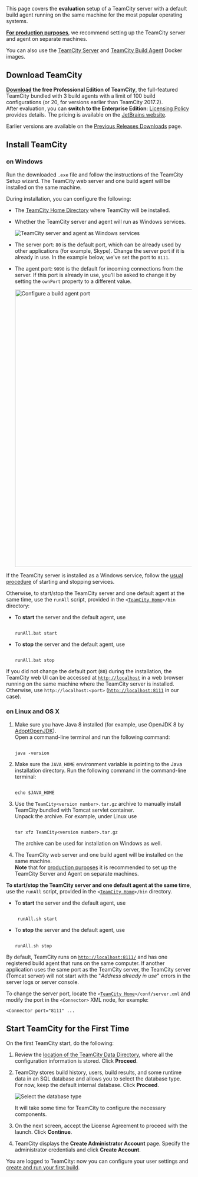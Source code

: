 [//]: # (title: Installation Quick Start)
[//]: # (auxiliary-id: Installation Quick Start)
This page covers the __evaluation__ setup of a TeamCity server with a default build agent running on the same machine for the most popular operating systems.

<tag-list of="chapter" mode="tree" depth="4"/>

<note>

__[For production purposes](installing-and-configuring-the-teamcity-server.md#Configuring+Server+for+Production+Use)__, we recommend setting up the TeamCity server and agent on separate machines.
</note>

<tip>

You can also use the [TeamCity Server](https://hub.docker.com/r/jetbrains/teamcity-server/) and [TeamCity Build Agent](https://hub.docker.com/r/jetbrains/teamcity-agent/) Docker images.
</tip>


## Download TeamCity

__[Download](https://www.jetbrains.com/teamcity/download/) the free Professional Edition of TeamCity__, the full\-featured TeamCity bundled with 3 build agents with a limit of 100 build configurations (or 20, for versions earlier than TeamCity 2017.2).   
After evaluation, you can __switch to the Enterprise Edition__: [Licensing Policy](licensing-policy.md) provides details. The pricing is available on the [JetBrains website](https://www.jetbrains.com/teamcity/buy/).

Earlier versions are available on the [Previous Releases Downloads](https://confluence.jetbrains.com/display/TW/Previous+Releases+Downloads) page.

## Install TeamCity

### on Windows

Run the downloaded `.exe` file and follow the instructions of the TeamCity Setup wizard. The TeamCity web server and one build agent will be installed on the same machine.

During installation, you can configure the following:
* The [TeamCity Home Directory](teamcity-home-directory.md) where TeamCity will be installed.
* Whether the TeamCity server and agent will run as Windows services.   
   
   <img src="installAsWinServicepng.png" alt="TeamCity server and agent as Windows services"/>
   
* The server port: `80` is the default port, which can be already used by other applications (for example, Skype). Change the server port if it is already in use. In the example below, we've set the port to `8111`.
* The agent port: `9090` is the default for incoming connections from the server. If this port is already in use, you'll be asked to change it by setting the `ownPort` property to a different value.   
   
   <img src="configure-agent-port.png" alt="Configure a build agent port" width="750"/>

If the TeamCity server is installed as a Windows service, follow the [usual procedure](https://technet.microsoft.com/en-us/library/cc736564(v=ws.10).aspx) of starting and stopping services.

Otherwise, to start/stop the TeamCity server and one default agent at the same time, use the `runAll` script, provided in the `<`[`TeamCity Home`](teamcity-home-directory.md)`>/bin` directory:
* To __start__ the server and the default agent, use   

    ```Shell
    
    runAll.bat start
    ```

* To __stop__ the server and the default agent, use

    ```Shell
    
    runAll.bat stop    
    ```

If you did not change the default port (`80`) during the installation, the TeamCity web UI can be accessed at [`http://localhost`](http://localhost/) in a web browser running on the same machine where the TeamCity server is installed. Otherwise, use `http://localhost:<port>` ([`http://localhost:8111`](http://localhost:8111/) in our case).

 

### on Linux and OS X

1. Make sure you have Java 8 installed (for example, use OpenJDK 8 by [AdoptOpenJDK](https://adoptopenjdk.net/)).   
    Open a command\-line terminal and run the following command:

    ```Shell

    java -version 
    ```

2. Make sure the `JAVA_HOME` environment variable is pointing to the Java installation directory. Run the following command in the command\-line terminal:

    ```Shell
    
    echo $JAVA_HOME
    ```

3. Use the `TeamCity<version number>.tar.gz` archive to manually install TeamCity bundled with Tomcat servlet container.   
   Unpack the archive. For example, under Linux use

    ```Shell
    
    tar xfz TeamCity<version number>.tar.gz
    ```
    
    The archive can be used for installation on Windows as well.

4. The TeamCity web server and one build agent will be installed on the same machine.   
__Note__ that for [production purposes](installing-and-configuring-the-teamcity-server.md#Configuring+Server+for+Production+Use) it is recommended to set up the TeamCity Server and Agent on separate machines.

__To start/stop the TeamCity server and one default agent at the same time__, use the `runAll` script, provided in the `<`[`TeamCity Home`](teamcity-home-directory.md)`>/bin` directory.
* To __start__ the server and the default agent, use 

    ```Shell
     
     runAll.sh start 
    ```



* To __stop__ the server and the default agent, use  

    ```Shell
    
    runAll.sh stop
    ```

By default, TeamCity runs on [`http://localhost:8111/`](http://localhost:8111/) and has one registered build agent that runs on the same computer. If another application uses the same port as the TeamCity server, the TeamCity server (Tomcat server) will not start with the "_Address already in use_" errors in the server logs or server console. 

To change the server port, locate the `<`[`TeamCity Home`](teamcity-home-directory.md)`>/conf/server.xml` and modify the port in the `<Connector>` XML node, for example:


```Shell
<Connector port="8111" ...

```

 

## Start TeamCity for the First Time

On the first TeamCity start, do the following:
1. Review the [location of the TeamCity Data Directory](teamcity-data-directory.md#Configuring+the+Location), where all the configuration information is stored. Click __Proceed__.
2. TeamCity stores build history, users, build results, and some runtime data in an SQL database and allows you to select the database type.   
For now, keep the default internal database. Click __Proceed__.   
   
   <img src="default-DB.png" alt="Select the database type"/>
   
   It will take some time for TeamCity to configure the necessary components.
3. On the next screen, accept the License Agreement to proceed with the launch. Click __Continue__.
4. TeamCity displays the __Create Administrator Account__ page. Specify the administrator credentials and click __Create Account__.  

You are logged to TeamCity: now you can configure your user settings and [create and run your first build](configure-and-run-your-first-build.md).

